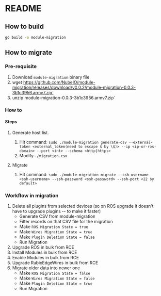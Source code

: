 # README

## How to build

```bash
go build -o module-migration
```

## How to migrate

### Pre-requisite

1. Download `module-migration` binary file
2. wget https://github.com/NubeIO/module-migration/releases/download/v0.0.2/module-migration-0.0.3-3b1c3956.armv7.zip`
3. unzip module-migration-0.0.3-3b1c3956.armv7.zip`



### How to

#### Steps

1. Generate host list.
    1. Hit command: `sudo ./module-migration generate-csv --external-token <external_token(need to escape $ by \$)> --ip <ip-or-ros-domain> --port <int> --schema <http|https>`
    2. Modify `./migration.csv`

2. Migrate
    1. Hit command: `sudo ./module-migration migrate --ssh-username <ssh-username> --ssh-password <ssh-password> --ssh-port <22 by default>`

### Workflow in migration

1. Delete all plugins from selected devices (so on ROS upgrade it doesn't have to upgrade plugins -- to make it faster)
    - Generate CSV from module-migration
    - Filter records on that CSV file for the migration
    - Make `ROS Migration State = true`
    - Make `Wires Migration State = true`
    - Make `Plugin Deletion State = false`
    - Run Migration
2. Upgrade ROS in bulk from RCE
3. Install Modules in bulk from RCE
4. Enable Modules in bulk from RCE
5. Upgrade RubixEdgeWires in bulk from RCE
6. Migrate older data into newer one
    - Make `ROS Migration State = false`
    - Make `Wires Migration State = false`
    - Make `Plugin Deletion State = true`
    - Run Migration
